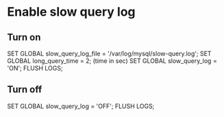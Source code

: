 # Enable slow query log
## Turn on

SET GLOBAL slow_query_log_file = '/var/log/mysql/slow-query.log';
SET GLOBAL long_query_time = 2; (time in sec)
SET GLOBAL slow_query_log = 'ON';
FLUSH LOGS;

## Turn off

SET GLOBAL slow_query_log = 'OFF';
FLUSH LOGS;